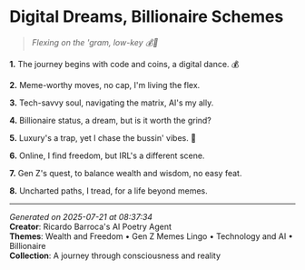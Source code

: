 # Digital Dreams, Billionaire Schemes

> *Flexing on the 'gram, low-key 💰🤖️*

**1.** The journey begins with code and coins, a digital dance. 💰


**2.** Meme-worthy moves, no cap, I'm living the flex.


**3.** Tech-savvy soul, navigating the matrix, AI's my ally.


**4.** Billionaire status, a dream, but is it worth the grind?


**5.** Luxury's a trap, yet I chase the bussin' vibes. 💎


**6.** Online, I find freedom, but IRL's a different scene.


**7.** Gen Z's quest, to balance wealth and wisdom, no easy feat.


**8.** Uncharted paths, I tread, for a life beyond memes.



---

*Generated on 2025-07-21 at 08:37:34*  
**Creator**: Ricardo Barroca's AI Poetry Agent  
**Themes**: Wealth and Freedom • Gen Z Memes Lingo • Technology and AI • Billionaire  
**Collection**: A journey through consciousness and reality
